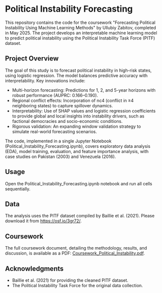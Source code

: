 # Political Instability Forecasting

This repository contains the code for the coursework "Forecasting Political Instability Using Machine Learning Methods" by Ullubiy Zabitov, completed in May 2025. The project develops an interpretable machine learning model to predict political instability using the Political Instability Task Force (PITF) dataset.

## Project Overview

The goal of this study is to forecast political instability in high-risk states, using logistic regression. The model balances predictive accuracy with interpretability. Key innovations include:

- Multi-horizon forecasting: Predictions for 1, 2, and 5-year horizons with robust performance (AUPRC: 0.166–0.190).
- Regional conflict effects: Incorporation of nc4 (conflict in ≥4 neighboring states) to capture spillover dynamics.
- Interpretability: Use of SHAP values and logistic regression coefficients to provide global and local insights into instability drivers, such as factional democracies and socio-economic conditions.
- Rigorous validation: An expanding window validation strategy to simulate real-world forecasting scenarios.

The code, implemented in a single Jupyter Notebook (Political_Instability_Forecasting.ipynb), covers exploratory data analysis (EDA), model training, evaluation, and feature importance analysis, with case studies on Pakistan (2003) and Venezuela (2016).

## Usage

Open the Political_Instability_Forecasting.ipynb notebook and run all cells sequentially.

## Data

The analysis uses the PITF dataset compiled by Baillie et al. (2021). Please download it from https://osf.io/3gr72/.

## Coursework

The full coursework document, detailing the methodology, results, and discussion, is available as a PDF: [Coursework_Political_Instability.pdf](Coursework_Political_Instability.pdf).

## Acknowledgments

- Baillie et al. (2021) for providing the cleaned PITF dataset.
- The Political Instability Task Force for the original data collection.
